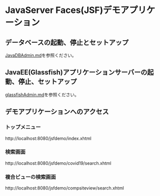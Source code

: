 # JavaServer Faces(JSF)デモアプリケーション

## データベースの起動、停止とセットアップ
[JavaDBAdmin.md](JavaDBAdmin.md)を参照ください。

## JavaEE(Glassfish)アプリケーションサーバーの起動、停止、セットアップ
[glassfishAdmin.md](glassfishAdmin.md)を参照ください。

## デモアプリケーションへのアクセス
### トップメニュー
http://localhost:8080/jsfdemo/index.xhtml
### 検索画面
http://localhost:8080/jsfdemo/covid19/search.xhtml
### 複合ビューの検索画面
http://localhost:8080/jsfdemo/compsiteview/search.xhtml
